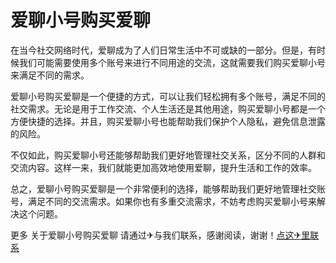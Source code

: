 # 爱聊小号购买爱聊

在当今社交网络时代，爱聊成为了人们日常生活中不可或缺的一部分。但是，有时候我们可能需要使用多个账号来进行不同用途的交流，这就需要我们购买爱聊小号来满足不同的需求。

爱聊小号购买爱聊是一个便捷的方式，可以让我们轻松拥有多个账号，满足不同的社交需求。无论是用于工作交流、个人生活还是其他用途，购买爱聊小号都是一个方便快捷的选择。并且，购买爱聊小号也能帮助我们保护个人隐私，避免信息泄露的风险。

不仅如此，购买爱聊小号还能够帮助我们更好地管理社交关系，区分不同的人群和交流内容。这样一来，我们就能更加高效地使用爱聊，提升生活和工作的效率。

总之，爱聊小号购买爱聊是一个非常便利的选择，能够帮助我们更好地管理社交账号，满足不同的交流需求。如果你也有多重交流需求，不妨考虑购买爱聊小号来解决这个问题。

更多 关于爱聊小号购买爱聊 请通过✈与我们联系，感谢阅读，谢谢！[点这✈里联系](https://d.k02.cc)